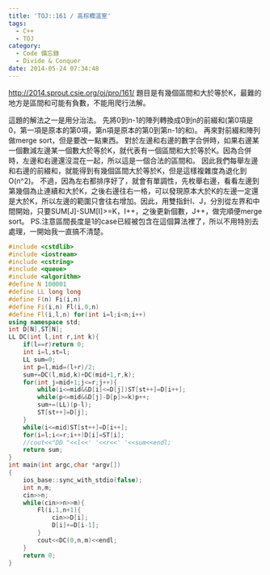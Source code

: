 ```yaml
---
title: 'TOJ::161 / 高棕櫚溫室'
tags:
  - C++
  - TOJ
category:
  - Code 備忘錄
  - Divide & Conquer
date: 2014-05-24 07:34:48
---
```



http://2014.sprout.csie.org/oj/pro/161/
題目是有幾個區間和大於等於K，最難的地方是區間和可能有負數，不能用爬行法解。

<!--more-->

這題的解法之一是用分治法。
先將0到n-1的陣列轉換成0到n的前綴和(第0項是0，第一項是原本的第0項，第n項是原本的第0到第n-1的和)。
再來對前綴和陣列做merge sort，但是要改一點東西。
對於左邊和右邊的數字合併時，如果右邊某一個數減左邊某一個數大於等於K，就代表有一個區間和大於等於K。因為合併時，左邊和右邊還沒混在一起，所以這是一個合法的區間和。
因此我們每舉左邊和右邊的前綴和，就能得到有幾個區間大於等於K，但是這樣複雜度為退化到O(n^2)。
不過，因為左右都排序好了，就會有單調性，先枚舉右邊，看看左邊到第幾個為止連續和大於K，之後右邊往右一格，可以發現原本大於K的左邊一定還是大於K，所以左邊的範圍只會往右增加。因此，用雙指針I、J，分別從左界和中間開始，只要SUM[J]-SUM[I]>=K，I++，之後更新個數，J++，做完順便merge sort。
PS.注意區間長度是1的case已經被包含在這個算法裡了，所以不用特別去處理，一開始我一直搞不清楚。



``` c++
#include <cstdlib>
#include <iostream>
#include <cstring>
#include <queue>
#include <algorithm>
#define N 100001
#define LL long long
#define F(n) Fi(i,n)
#define Fi(i,n) Fl(i,0,n)
#define Fl(i,l,n) for(int i=l;i<n;i++)
using namespace std;
int D[N],ST[N];
LL DC(int l,int r,int k){
    if(l==r)return 0;
    int i=l,st=l;
    LL sum=0;
    int p=l,mid=(l+r)/2;
    sum+=DC(l,mid,k)+DC(mid+1,r,k);
    for(int j=mid+1;j<=r;j++){
        while(i<=mid&&D[i]<=D[j])ST[st++]=D[i++];
        while(p<=mid&&D[j]-D[p]>=k)p++;
        sum+=(LL)(p-l);
        ST[st++]=D[j];
    }
    while(i<=mid)ST[st++]=D[i++];
    for(i=l;i<=r;i++)D[i]=ST[i];
    //cout<<"DD "<<l<<' '<<r<<' '<<sum<<endl;
    return sum;
}
int main(int argc,char *argv[])
{
    ios_base::sync_with_stdio(false);
    int n,m;
    cin>>n;
    while(cin>>n>>m){
        Fl(i,1,n+1){
            cin>>D[i];
            D[i]+=D[i-1];
        }
        cout<<DC(0,n,m)<<endl;
    }
    return 0;
}
```